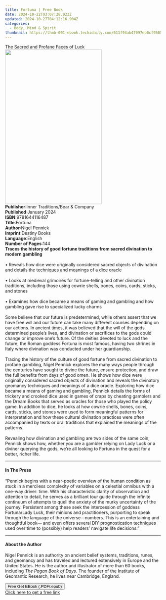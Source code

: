```yaml
---
title: Fortuna | Free Book
date: 2024-10-22T03:07:28.023Z
updated: 2024-10-27T04:12:16.904Z
categories:
  - Body, Mind & Spirit
thumbnail: https://thmb-001-ebook.techidaily.com/611f94ab47097eb0cf9505e4f046033e64cf4ba0a6576ec33b596bba52f62a31.jpg
---
```

<main id="book-container">
  <div class="flex flex-col">
    <div class="book-brief flex-1 py-6 px-4 sm:p-6 md:py-10 md:px-8">
      <!-- brief-->
      <div class="book-brief-main">The Sacred and Profane Faces of Luck</div>
    </div>
    <div
      class="book-meta-info flex-1 grid gap-4 col-start-1 col-end-3 row-start-1 sm:mb-6 sm:grid-cols-4 lg:gap-6 lg:col-start-2 lg:row-end-6 lg:row-span-6 lg:mb-0"
    >
      <div
        class="book-meta-info-left place-content-center mt-4 p-4 text-sm leading-6 col-start-2 col-span-2 dark:text-slate-400"
      >
        <img
          class="w-full h-500 object-cover rounded-lg sm:h-255 sm:col-span-2 lg:col-span-full"
          src="https://img-001-ebook.techidaily.com/d14db14bf384e53c3697252a6596689d10715f76ea8668b9e7534ef3673bd9fe.jpg"
          alt=""
          width="312"
          height="500"
        />
      </div>
      <div
        class="book-meta-info-right mt-2 col-start-1 row-start-2 col-span-3 self-center"
      >
        <!-- meta data  -->
        <div class="flex flex-col px-4 md:px-8">
          <div class="flex-1">
            <strong>Publisher</strong>:<span class="px-2"
              >Inner Traditions/Bear &amp; Company</span
            >
          </div>
          <div class="flex-1">
            <strong>Published</strong>:<span class="px-2">January 2024</span>
          </div>
          <div class="flex-1">
            <strong>ISBN</strong>:<span class="px-2">9781644116487</span>
          </div>
          <div class="flex-1">
            <strong>Title</strong>:<span class="px-2">Fortuna</span>
          </div>
          <div class="flex-1">
            <strong>Author</strong>:<span class="px-2">Nigel Pennick</span>
          </div>
          <div class="flex-1">
            <strong>Imprint</strong>:<span class="px-2">Destiny Books</span>
          </div>
          <div class="flex-1">
            <strong>Language</strong>:<span class="px-2">English</span>
          </div>
          <div class="flex-1">
            <strong>Number of Pages</strong>:<span class="px-2">144</span>
          </div>
        </div>
      </div>
    </div>
    <div class="book-description flex-1 py-6 px-4 sm:p-6 md:py-10 md:px-8">
      <div class="book-description-main">
        <div accordion-content="" id="description">
          <b
            >Traces the history of good fortune traditions from sacred
            divination to modern gambling</b
          ><br /><br />• Reveals how dice were originally considered sacred
          objects of divination and details the techniques and meanings of a
          dice oracle<br /><br />• Looks at medieval grimoires for
          fortune-telling and other divination traditions, including those using
          cowrie shells, bones, coins, cards, sticks, and stones<br /><br />•
          Examines how dice became a means of gaming and gambling and how
          gambling gave rise to specialized lucky charms<br /><br />Some believe
          that our future is predetermined, while others assert that we have
          free will and our future can take many different courses depending on
          our actions. In ancient times, it was believed that the will of the
          gods determined people’s lives, and divination or sacrifices to the
          gods could change or improve one’s future. Of the deities devoted to
          luck and the future, the Roman goddess Fortuna is most famous, having
          two shrines in Italy where divination was conducted under her
          guardianship. <br /><br />Tracing the history of the culture of good
          fortune from sacred divination to profane gambling, Nigel Pennick
          explores the many ways people through the centuries have sought to
          divine the future, ensure protection, and draw the full benefits from
          days of good omen. He shows how dice were originally considered sacred
          objects of divination and reveals the divinatory geomancy techniques
          and meanings of a dice oracle. Exploring how dice became a means of
          gaming and gambling, Pennick details the forms of trickery and crooked
          dice used in games of craps by cheating gamblers and the Dream Books
          that served as oracles for those who played the policy game. In
          addition to dice, he looks at how cowrie shells, bones, coins, cards,
          sticks, and stones were used to form meaningful patterns for
          interpretation and how these cultural divination practices were often
          accompanied by texts or oral traditions that explained the meanings of
          the patterns. <br /><br />Revealing how divination and gambling are
          two sides of the same coin, Pennick shows how, whether you are a
          gambler relying on Lady Luck or a diviner querying the gods, we’re all
          looking to Fortuna in the quest for a better, richer life.
        </div>
        <div class="accordion-fader"></div>
      </div>
    </div>
    <div class="book-excerpts flex-1 py-6 px-4 sm:p-6 md:py-10 md:px-8">
      <!-- excerpts-->
      <div class="book-excerpts-main">
        <hr />
        <h4 class="placeholder placeholder-heading">
          <span>In The Press</span>
        </h4>
        <p>
          “Pennick begins with a near-poetic overview of the human condition as
          stuck in a merciless complexity of variables on a celestial omnibus
          with a one-way driver: time. With his characteristic clarity of
          observation and attention to detail, he serves as a brilliant tour
          guide through the infinite continuum of attempts to quell the anxiety
          of the murky uncertainty of the journey. Persistent among these seek
          the intercession of goddess Fortuna/Lady Luck, their minions and
          practitioners, purporting to speak through the language of the
          universe—numbers. This is an entertaining and thoughtful book— and
          even offers several DIY prognostication techniques used over time to
          (possibly) help readers’ navigate life decisions.”
        </p>
      </div>
    </div>
    <div class="book-about-author flex-1 py-6 px-4 sm:p-6 md:py-10 md:px-8">
      <!-- about author-->
      <div class="book-main-author-main">
        <hr />
        <h4 class="placeholder placeholder-heading">
          <span>About the Author</span>
        </h4>
        <p>
          Nigel Pennick is an authority on ancient belief systems, traditions,
          runes, and geomancy and has traveled and lectured extensively in
          Europe and the United States. He is the author and illustrator of more
          than 60 books, including <i>The Pagan Book of Days</i>. The founder of
          the Institute of Geomantic Research, he lives near Cambridge, England.
        </p>
      </div>
    </div>
    <div class="book-free-get flex-1 py-6 px-4 sm:p-6 md:py-10 md:px-8">
      <button
        id="btn-free-get"
        class="bg-blue-500 hover:bg-blue-700 text-white font-bold py-2 px-4 rounded"
      >
        Free Get EBook (.PDF/.epub)
      </button>
      <div id="countdown-display" class="px-2 text-lg mt-2"></div>
      <a
        id="free-link"
        class="hidden bg-blue-500 hover:bg-blue-700 text-white font-bold py-2 px-4 rounded"
        href="https://www.ebooks.com/en-us/book/210816441/fortuna/nigel-pennick/"
        target="_blank"
        >Click here to get a free link</a
      >
    </div>
    <script>
      let countdownTime = 0;
      let countdownInterval = null;
      document
        .getElementById('btn-free-get')
        .addEventListener('click', startCountdown);
      function startCountdown() {
        countdownTime = new Date().getTime() + 60000 * 3;
        countdownInterval = setInterval(updateCountdown, 1000);
        document.getElementById('btn-free-get').disabled = true;
        document
          .getElementById('btn-free-get')
          .classList.add('bg-gray-500', 'cursor-not-allowed');
      }
      function updateCountdown() {
        let currentTime = new Date().getTime();
        let timeLeft = countdownTime - currentTime;
        let secondsLeft = Math.floor(timeLeft / 1000);
        document.getElementById('countdown-display').innerHTML =
          `Remaining time: ${secondsLeft} seconds.`;
        if (secondsLeft <= 0) {
          clearInterval(countdownInterval);
          document.getElementById('btn-free-get').classList.add('hidden');
          document.getElementById('free-link').classList.remove('hidden');
          document.getElementById('countdown-display').innerHTML = '';
        }
      }
    </script>
  </div>
</main>

<ins class="adsbygoogle"
      style="display:block"
      data-ad-client="ca-pub-7571918770474297"
      data-ad-slot="8358498916"
      data-ad-format="auto"
      data-full-width-responsive="true"></ins>
    